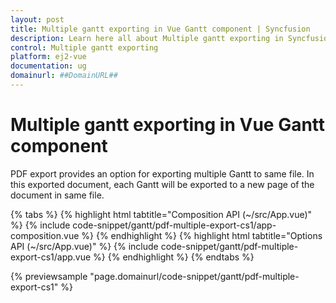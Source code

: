 ```yaml
---
layout: post
title: Multiple gantt exporting in Vue Gantt component | Syncfusion
description: Learn here all about Multiple gantt exporting in Syncfusion Vue Gantt component of Syncfusion Essential JS 2 and more.
control: Multiple gantt exporting 
platform: ej2-vue
documentation: ug
domainurl: ##DomainURL##
---
```


# Multiple gantt exporting in Vue Gantt component

PDF export provides an option for exporting multiple Gantt to same file. In this exported document, each Gantt will be exported to a new page of the document in same file.

{% tabs %}
{% highlight html tabtitle="Composition API (~/src/App.vue)" %}
{% include code-snippet/gantt/pdf-multiple-export-cs1/app-composition.vue %}
{% endhighlight %}
{% highlight html tabtitle="Options API (~/src/App.vue)" %}
{% include code-snippet/gantt/pdf-multiple-export-cs1/app.vue %}
{% endhighlight %}
{% endtabs %}
        
{% previewsample "page.domainurl/code-snippet/gantt/pdf-multiple-export-cs1" %}